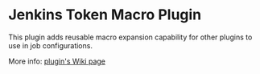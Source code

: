 # Jenkins Token Macro Plugin

This plugin adds reusable macro expansion capability for other plugins to use in job configurations.

More info: [plugin's Wiki page](https://wiki.jenkins-ci.org/display/JENKINS/Token+Macro+Plugin)
